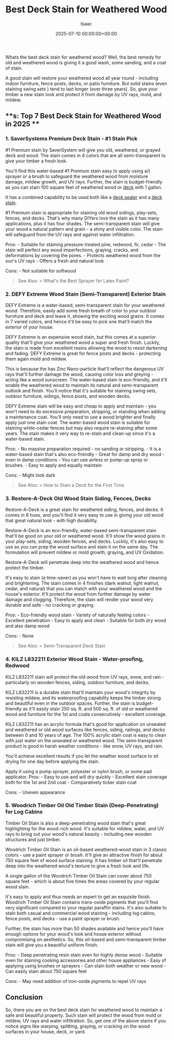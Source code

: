 ﻿---
title: Best Deck Stain for Weathered Wood
description: Whats the best deck stain for weathered wood? Well, the best remedy for old and weathered wood is giving it a good wash, some sanding, and a coat of stain. A...
slug: /best-deck-stain-for-weathered-wood/
date: 2025-07-10 00:00:00+00:00
lastmod: 2025-07-10 00:00:00+03:00
author: Isaac
categories:
- Paint
tags:
- paint
- best
- deck
layout: post
---

Whats the best deck stain for weathered wood? Well, the best remedy for old and weathered wood is giving it a good wash, some sanding, and a coat of stain.

A good stain will restore your weathered wood all year round - including indoor furniture, fence posts, decks, or patio furniture. But solid stains (even staining swing sets ) tend to last longer (over three years). So, give your timber a new stain look and protect it from damage by UV rays, mold, and mildew.

##  **s: Top 7 Best Deck Stain for Weathered Wood in 2025 **

###  **1. SaverSystems Premium Deck Stain - #1 Stain Pick**

#1 Premium stain by SaverSystem will give you old, weathered, or grayed deck and wood. The stain comes in 4 colors that are all semi-transparent to give your timber a fresh look.

You'll find this water-based #1 Premium stain easy to apply using a/) sprayer or a brush to safeguard the weathered wood from moisture damage, mildew growth, and UV rays. Further, the stain is budget-friendly as you can stain 100 square feet of weathered wood or [deck](https://pestpolicy.com/best-deck-sealer-for-pressure-treated-wood/) with 1 gallon.

It has a combined capability to be used both like a [deck sealer](https://pestpolicy.com/best-deck-sealer-for-pressure-treated-wood/) and a [deck stain](https://pestpolicy.com/best-deck-stain-for-pressure-treated-wood/).

#1 Premium stain is appropriate for staining old wood sidings, play-sets, fences, and decks. That's why many DIYers love the stain as it has many applications, plus it has four shades. The semi-transparent stain will give your wood a natural pattern and grain - a shiny and visible color. The stain will safeguard from the UV rays and against water infiltration.

Pros: - Suitable for staining pressure-treated pine, redwood, fir, cedar - The stain will perfect any wood imperfections, graying, cracks, and deformations by covering the pores. - Protects weathered wood from the sun's UV rays - Offers a fresh and natural look

Cons: - Not suitable for softwood

> See Also: > What's the Best Sprayer for Latex Paint?

###  **2. DEFY Extreme Wood Stain (Semi-Transparent) Exterior Stain**

DEFY Extreme is a water-based, semi-transparent stain for your weathered wood. Therefore, easily add some fresh breath of color to your outdoor furniture and deck and leave it, showing the exciting wood grains. It comes in 7 varied colors, and hence it'll be easy to pick one that'll match the exterior of your house.

DEFY Extreme is an expensive wood stain, but this comes at a superior quality that'll give your weathered wood a super and fresh finish. Luckily, the stain is made from excellent resins allowing the wood to resist darkening and fading. DEFY Extreme is great for fence posts and decks - protecting them again mold and mildew.

This is because the has Zinc Nano-particle that'll reflect the dangerous UV rays that'll further damage the wood, causing color loss and greying - acting like a wood sunscreen. The water-based stain is eco-friendly, and it'll enable the weathered wood to maintain its natural and semi-transparent outlook and finish. You'll notice that it's suitable for staining swing sets, outdoor furniture, sidings, fence posts, and wooden decks.

DEFY Extreme stain will be easy and cheap to apply and maintain - you won't need to do excessive preparation, stripping, or standing when adding a maintenance coat. You'll only need to use a wood brighter and finally apply just one stain coat. The water-based wood stain is suitable for staining white-cedar fences but may also require re-staining after some years. The stain makes it very way to re-stain and clean-up since it's a water-based stain.

Pros: - No massive preparation required - no sanding or stripping. - It is a water-based stain that's also eco-friendly - Great for damp and dry wood - even in damp conditions - You can use airless or pump-up spray or brushes. - Easy to apply and equally maintain

Cons: - Might look dark

> See Also: > How to Stain a Deck for the First Time

###  **3. Restore-A-Deck Old Wood Stain Siding, Fences, Decks**

Restore-A-Deck is a great stain for weathered siding, fences, and decks. It comes in 8 hues, and you'll find it very easy to use in giving your old wood that great natural look - with high durability.

Restore-A-Deck is an eco-friendly, water-based semi-transparent stain that'll be good on your old or weathered wood. It'll show the wood grains in your play-sets, siding, wooden fences, and decks. Luckily, it's also easy to use as you can prep the wood surface and stain it on the same day. The formulation will prevent mildew or mold growth, graying, and UV Oxidation.

Restore-A-Deck will penetrate deep into the weathered wood and hence protect the timber.

It's easy to stain (a time-saver) as you won't have to wait long after cleaning and brightening. The stain comes in 4 finishes (dark walnut, light walnut, cedar, and natural) that you can match with your weathered wood and the house's exterior. It'll protect the wood from further damage by water damage and clogging. Therefore, the stain will render your wood very durable and safe - no cracking or graying.

Pros: - Eco-friendly wood stain - Variety of naturally feeling colors - Excellent penetration - Easy to apply and clean - Suitable for both dry wood and also damp wood

Cons: - None

> See Also: > Semi-Transparent Deck Stain

###  **4. KILZ L832211 Exterior Wood Stain - Water-proofing, Redwood**

KILZ L832211 stain will protect the old wood from UV rays, snow, and rain - particularly on wooden fences, siding, outdoor furniture, and decks.

KILZ L832211 is a durable stain that'll maintain your wood's integrity by resisting mildew, and its waterproofing capability keeps the timber strong and beautiful even in the outdoor spaces. Further, the stain is budget-friendly as it'll easily stain 250 sq. ft. and 500 sq. ft. of old or weathered wood and furniture for the 1st and coats consecutively - excellent coverage.

KILZ L832211 has an acrylic formula that's good for application on unsealed and weathered or old wood surfaces like fences, siding, railings, and decks between 0 and 10 years of age. The 100% acrylic stain coat is easy to clean with just water on the unsealed or weathered wood. The semi-transparent product is good in harsh weather conditions - like snow, UV rays, and rain.

You'll achieve excellent results if you let the weather wood surface to sit drying for one day before applying the stain.

Apply it using a pump sprayer, polyester or nylon brush, or some pad applicator. Pros: - Easy to use and will dry quickly - Excellent stain coverage both for the 1st and 2nd coat - Comparatively ticker stain coat

Cons: - Uneven appearance

###  **5. Woodrich Timber Oil Old Timber Stain (Deep-Penetrating) for Log Cabins**

Timber Oil Stain is also a deep-penetrating wood stain that's great highlighting for the wood-rich wood. It's suitable for mildew, water, and UV rays to bring out your wood's natural beauty - including new wooden structures and just timber.

Woodrich Timber Oil Stain is an oil-based weathered-wood stain in 3 classic colors - use a paint sprayer or brush. It'll give an attractive finish for about 750 square feet of wood surface staining. It has timber oil that'll penetrate deep into the weathered wood's texture to give a fresh look and life.

A single gallon of the Woodrich Timber Oil Stain can cover about 750 square feet - which is about five times the areas covered by your regular wood stain.

It's easy to apply and thus needs an expert to get an exquisite finish. Woodrich Timber Oil Stain contains trans-oxide pigments that you'll find very significant compared to your regular paraffin stains. It's also suitable to stain both casual and commercial wood staining - including log cabins, fence posts, and decks - use a paint sprayer or brush.

Further, the stain has more than 50 shades available and hence you'll have enough options for your wood's look and house exterior without compromising on aesthetics. So, this oil-based and semi-transparent timber stain will give you a beautiful uniform finish.

Pros: - Deep penetrating resin stain even for highly dense wood - Suitable even for staining cooking accessories and other house appliances - Easy of applying using brushes or sprayers - Can stain both weather or new wood - Can easily stain about 750 square feet

Cons: - May need addition of iron-oxide pigments to repel UV rays

##  **Conclusion**

So, there you are on the best deck stain for weathered wood to maintain a safe and beautiful property. Such stain will protect the wood from mold or mildew, UV rays and water infiltration. So, get one of the above stains if you notice signs like warping, splitting, graying, or cracking on the wood surfaces in your house, deck, or yard.

